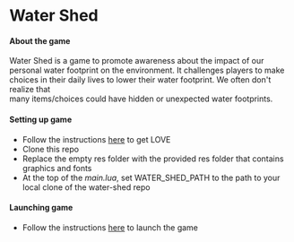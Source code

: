 # Water Shed

#### About the game
Water Shed is a game to promote awareness about the impact of our personal water footprint on the environment. It  challenges players to make choices in their daily lives to lower their water footprint. We often don't realize that  
many items/choices could have hidden or unexpected water footprints.

#### Setting up game

- Follow the instructions [here](https://love2d.org/wiki/Getting_Started) to get LOVE
- Clone this repo
- Replace the empty res folder with the provided res folder that contains graphics and fonts
- At the top of the *main.lua*, set WATER_SHED_PATH to the path to your local clone of the water-shed repo

#### Launching game

- Follow the instructions [here](https://love2d.org/wiki/Getting_Started) to launch the game